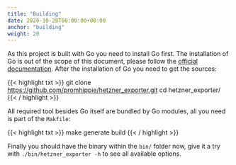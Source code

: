 ```yaml
---
title: "Building"
date: 2020-10-28T00:00:00+00:00
anchor: "building"
weight: 20
---
```


As this project is built with Go you need to install Go first. The installation of Go is out of the scope of this document, please follow the [official documentation](https://golang.org/doc/install). After the installation of Go you need to get the sources:

{{< highlight txt >}}
git clone https://github.com/promhippie/hetzner_exporter.git
cd hetzner_exporter/
{{< / highlight >}}

All required tool besides Go itself are bundled by Go modules, all you need is part of the `Makfile`:

{{< highlight txt >}}
make generate build
{{< / highlight >}}

Finally you should have the binary within the `bin/` folder now, give it a try with `./bin/hetzner_exporter -h` to see all available options.
